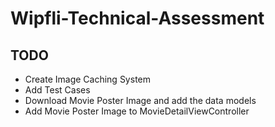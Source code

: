 # Wipfli-Technical-Assessment

## TODO

- Create Image Caching System
- Add Test Cases
- Download Movie Poster Image and add the data models
- Add Movie Poster Image to MovieDetailViewController
